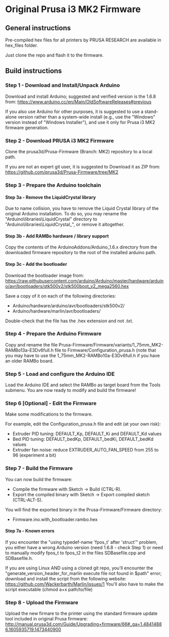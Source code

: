 # Original Prusa i3 MK2 Firmware

## General instructions

Pre-compiled hex files for all printers by PRUSA RESEARCH are available in hex_files folder.

Just clone the repo and flash it to the firmware.


## Build instructions

### Step 1 - Download and Install/Unpack Arduino

Download and install Arduino; suggested and verified version is the 1.6.8 from:
https://www.arduino.cc/en/Main/OldSoftwareReleases#previous

If you also use Arduino for other purposes, it is suggested to use a stand-alone version rather than a system-wide install (e.g., use the \"Windows\" version instead of \"Windows Installer\"), and use it only for Prusa i3 MK2 firmware generation.



### Step 2 - Download PRUSA i3 MK2 Firmware

Clone the prusa3d/Prusa-Firmware (Branch: MK2) repository to a local path.

If you are not an expert git user, it is suggested to Download it as ZIP from:
https://github.com/prusa3d/Prusa-Firmware/tree/MK2



### Step 3 - Prepare the Arduino toolchain


#### Step 3a - Remove the LiquidCrystal library

Due to name collision, you have to remove the Liquid Crystal library of the original Arduino installation. To do so, you may rename the \"Arduino\\libraries\\LiquidCrystal\" directory to \"Arduino\\libraries\\LiquidCrystal_\", or remove it altogether.


#### Step 3b - Add RAMBo hardware / library support

Copy the contents of the ArduinoAddons/Arduino_1.6.x directory from the downloaded firmware repository to the root of the installed arduino path.


#### Step 3c - Add the bootloader

Download the bootloader image from:
https://raw.githubusercontent.com/arduino/Arduino/master/hardware/arduino/avr/bootloaders/stk500v2/stk500boot_v2_mega2560.hex

Save a copy of it on each of the following directories:
* Arduino/hardware/arduino/avr/bootloaders/stk500v2/
* Arduino/hardware/marlin/avr/bootloaders/

Double-check that the file has the .hex extension and not .txt.


### Step 4 - Prepare the Arduino Firmware

Copy and rename the file Prusa-Firmware/Firmware/variants/1_75mm_MK2-RAMBo13a-E3Dv6full.h file to Firmware/Configuration_prusa.h (note that you may have to use the 1_75mm_MK2-RAMBo10a-E3Dv6full.h if you have an older RAMBo board.



### Step 5 - Load and configure the Arduino IDE

Load the Arduino IDE and select the RAMBo as target board from the Tools submenu. You are now ready to modify and build the firmware!


### Step 6 [Optional] - Edit the Firmware

Make some modifications to the firmware.

For example, edit the Configuration_prusa.h file and edit (at your own risk):
* Extruder PID tuning: DEFAULT_Kp, DEFAULT_Ki and DEFAULT_Kd values
* Bed PID tuning: DEFAULT_bedKp, DEFAULT_bedKi, DEFAULT_bedKd values
* Extruder fan noise: reduce EXTRUDER_AUTO_FAN_SPEED from 255 to 96 (experiment a bit)


### Step 7 - Build the Firmware

You can now build the firmware:
* Compile the firmware with Sketch -> Build (CTRL-R).
* Export the compiled binary with Sketch -> Export compiled sketch (CTRL-ALT-S).

You will find the exported binary in the Prusa-Firmware/Firmware directory:
* Firmware.ino.with_bootloader.rambo.hex


#### Step 7a - Known errors
If you encounter the \"using typedef-name 'fpos_t' after 'struct'\" problem, you either have a wrong Arduino version (need 1.6.8 - check Step 1) or need to manually modify fpos_t to fpos_t2 in the files SDBasefile.cpp and SDBasefile.h.

If you are using Linux AND using a cloned git repo, you'll encounter the \"generate_version_header_for_marlin execute file not found in $path\" error; download and install the script from the following website:
https://github.com/Wackerbarth/Marlin/issues/1
You'll also have to make the script executable (chmod a+x path/to/file)


### Step 8 - Upload the Firmware

Upload the new firmare to the printer using the standard firmware update tool included in original Prusa firmware:
http://manual.prusa3d.com/Guide/Upgrading+firmware/66#_ga=1.48414886.1605935719.1473440900
